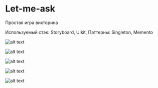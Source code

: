 # Let-me-ask

Простая игра викторина

Используемый стэк: 
Storyboard, UIkit, Паттерны: Singleton, Memento


![alt text](images/0.png)

![alt text](images/1.png)

![alt text](images/2.png)

![alt text](images/3.png)

![alt text](images/4.png)
